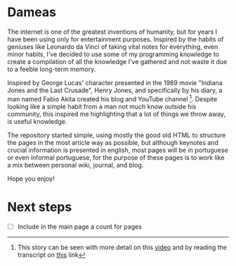 # Dameas

The internet is one of the greatest inventions of humanity, but for years I have been using only for entertainment purposes. Inspired by the habits of geniuses like Leonardo da Vinci of taking vital notes for everything, even minor habits, I've decided to use some of my programming knowledge to create a compilation of all the knowledge I've gathered and not waste it due to a feeble long-term memory.

Inspired by George Lucas' character presented in the 1989 movie "Indiana Jones and the Last Crusade", Henry Jones, and  specifically by his diary, a man named Fabio Akita created his blog and YouTube channel [^1]. Despite looking like a simple habit from a man not much know outside his community, this inspired me highlighting that a lot of things we throw away, is useful knowledge.

The repository started simple, using mostly the good old HTML to structure the pages in the most article way as possible, but although keynotes and crucial information is presented in english, most pages will be in portuguese or even informal portuguese, for the purpose of these pages is to work like a mix between personal wiki, journal, and blog.

Hope you enjoy!

[^1]: This story can be seen with more detail on this [video](https://www.youtube.com/watch?v=ii5Q2fCl8C0) and by reading the transcript on [this](https://www.akitaonrails.com/2018/10/16/akitando-18-motivacao-o-diario-de-henry-jones) link

# Next steps
- [ ] Include in the main page a count for pages